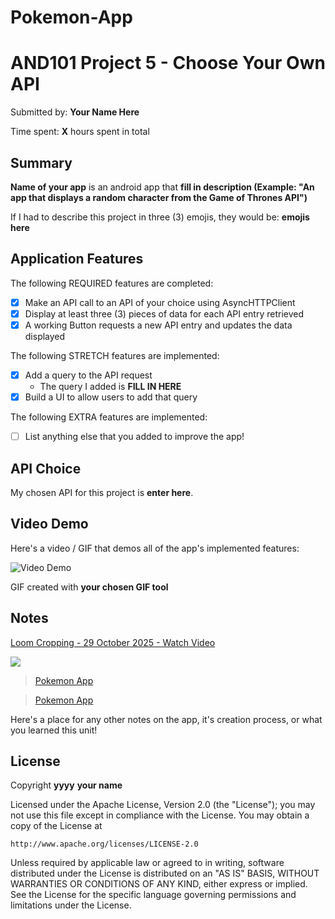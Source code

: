 # Pokemon-App

<!-- (This is a comment) INSTRUCTIONS: Go through this page and fill out any **bolded** entries with their correct values.-->

# AND101 Project 5 - Choose Your Own API

Submitted by: **Your Name Here**

Time spent: **X** hours spent in total

## Summary

**Name of your app** is an android app that **fill in description (Example: "An app that displays a random character from the Game of Thrones API")**

If I had to describe this project in three (3) emojis, they would be: **emojis here**

## Application Features

<!-- (This is a comment) Please be sure to change the [ ] to [x] for any features you completed.  If a feature is not checked [x], you might miss the points for that item! -->

The following REQUIRED features are completed:

- [X] Make an API call to an API of your choice using AsyncHTTPClient
- [X] Display at least three (3) pieces of data for each API entry retrieved
- [X] A working Button requests a new API entry and updates the data displayed

The following STRETCH features are implemented:

- [X] Add a query to the API request
  - The query I added is **FILL IN HERE**
- [X] Build a UI to allow users to add that query

The following EXTRA features are implemented:

- [ ] List anything else that you added to improve the app!

## API Choice

My chosen API for this project is **enter here**.

## Video Demo

Here's a video / GIF that demos all of the app's implemented features:

<img src='http://i.imgur.com/link/to/your/gif/file.gif' title='Video Demo' width='' alt='Video Demo' />

GIF created with **your chosen GIF tool**

<!-- Recommended tools:
- [Kap](https://getkap.co/) for macOS
- [ScreenToGif](https://www.screentogif.com/) for Windows
- [peek](https://github.com/phw/peek) for Linux. -->

## Notes

<div>
    <a href="//imgur.com/a/ihB3jo8">
      <p>Loom Cropping - 29 October 2025 - Watch Video</p>
    </a>
    <a href="//imgur.com/a/ihB3jo8">
      <img style="max-width:300px;" src="//imgur.com/a/ihB3jo8.gif">
    </a>
  </div>

<blockquote class="imgur-embed-pub" lang="en" data-id="a/ihB3jo8"  ><a href="//imgur.com/a/ihB3jo8">Pokemon App</a></blockquote><script async src="//s.imgur.com/min/embed.js" charset="utf-8"></script>
<blockquote class="imgur-embed-pub" lang="en" data-id="a/ihB3jo8"  ><a href="//imgur.com/a/ihB3jo8">Pokemon App</a></blockquote><script async src="//s.imgur.com/min/embed.js" charset="utf-8"></script>

Here's a place for any other notes on the app, it's creation process, or what you learned this unit!

## License

Copyright **yyyy** **your name**

Licensed under the Apache License, Version 2.0 (the "License");
you may not use this file except in compliance with the License.
You may obtain a copy of the License at

    http://www.apache.org/licenses/LICENSE-2.0

Unless required by applicable law or agreed to in writing, software
distributed under the License is distributed on an "AS IS" BASIS,
WITHOUT WARRANTIES OR CONDITIONS OF ANY KIND, either express or implied.
See the License for the specific language governing permissions and
limitations under the License.
